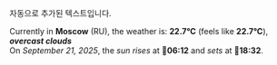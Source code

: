 
자동으로 추가된 텍스트입니다.

<!--START_SECTION:weather:moscow-->
Currently in **Moscow** (RU), the weather is: **22.7°C** (feels like **22.7°C**), ***overcast clouds***<br/>
On *September 21, 2025*, the *sun rises* at 🌅**06:12** and *sets* at 🌇**18:32**.
<!--END_SECTION:weather-->
